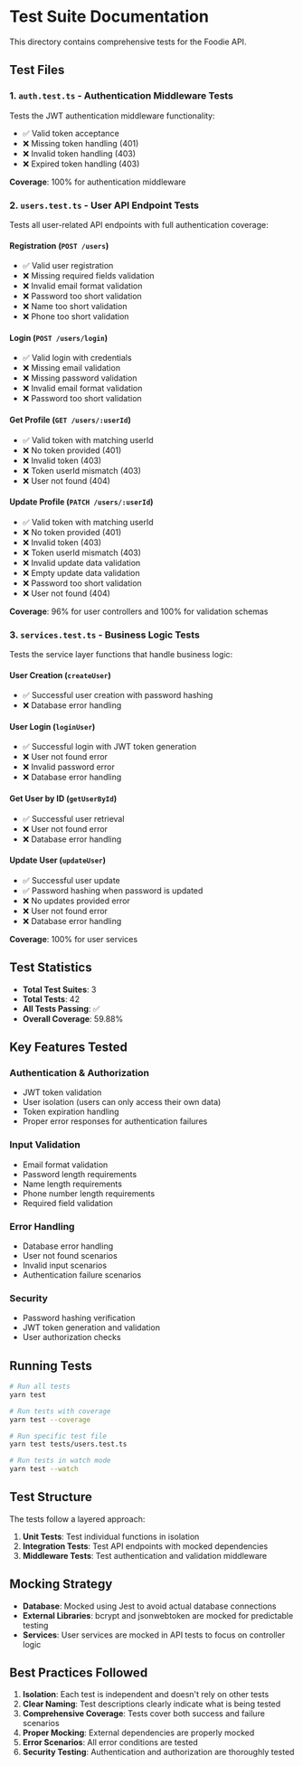 # Test Suite Documentation

This directory contains comprehensive tests for the Foodie API.

## Test Files

### 1. `auth.test.ts` - Authentication Middleware Tests
Tests the JWT authentication middleware functionality:
- ✅ Valid token acceptance
- ❌ Missing token handling (401)
- ❌ Invalid token handling (403)
- ❌ Expired token handling (403)

**Coverage**: 100% for authentication middleware

### 2. `users.test.ts` - User API Endpoint Tests
Tests all user-related API endpoints with full authentication coverage:

#### Registration (`POST /users`)
- ✅ Valid user registration
- ❌ Missing required fields validation
- ❌ Invalid email format validation
- ❌ Password too short validation
- ❌ Name too short validation
- ❌ Phone too short validation

#### Login (`POST /users/login`)
- ✅ Valid login with credentials
- ❌ Missing email validation
- ❌ Missing password validation
- ❌ Invalid email format validation
- ❌ Password too short validation

#### Get Profile (`GET /users/:userId`)
- ✅ Valid token with matching userId
- ❌ No token provided (401)
- ❌ Invalid token (403)
- ❌ Token userId mismatch (403)
- ❌ User not found (404)

#### Update Profile (`PATCH /users/:userId`)
- ✅ Valid token with matching userId
- ❌ No token provided (401)
- ❌ Invalid token (403)
- ❌ Token userId mismatch (403)
- ❌ Invalid update data validation
- ❌ Empty update data validation
- ❌ Password too short validation
- ❌ User not found (404)

**Coverage**: 96% for user controllers and 100% for validation schemas

### 3. `services.test.ts` - Business Logic Tests
Tests the service layer functions that handle business logic:

#### User Creation (`createUser`)
- ✅ Successful user creation with password hashing
- ❌ Database error handling

#### User Login (`loginUser`)
- ✅ Successful login with JWT token generation
- ❌ User not found error
- ❌ Invalid password error
- ❌ Database error handling

#### Get User by ID (`getUserById`)
- ✅ Successful user retrieval
- ❌ User not found error
- ❌ Database error handling

#### Update User (`updateUser`)
- ✅ Successful user update
- ✅ Password hashing when password is updated
- ❌ No updates provided error
- ❌ User not found error
- ❌ Database error handling

**Coverage**: 100% for user services

## Test Statistics

- **Total Test Suites**: 3
- **Total Tests**: 42
- **All Tests Passing**: ✅
- **Overall Coverage**: 59.88%

## Key Features Tested

### Authentication & Authorization
- JWT token validation
- User isolation (users can only access their own data)
- Token expiration handling
- Proper error responses for authentication failures

### Input Validation
- Email format validation
- Password length requirements
- Name length requirements
- Phone number length requirements
- Required field validation

### Error Handling
- Database error handling
- User not found scenarios
- Invalid input scenarios
- Authentication failure scenarios

### Security
- Password hashing verification
- JWT token generation and validation
- User authorization checks

## Running Tests

```bash
# Run all tests
yarn test

# Run tests with coverage
yarn test --coverage

# Run specific test file
yarn test tests/users.test.ts

# Run tests in watch mode
yarn test --watch
```

## Test Structure

The tests follow a layered approach:
1. **Unit Tests**: Test individual functions in isolation
2. **Integration Tests**: Test API endpoints with mocked dependencies
3. **Middleware Tests**: Test authentication and validation middleware

## Mocking Strategy

- **Database**: Mocked using Jest to avoid actual database connections
- **External Libraries**: bcrypt and jsonwebtoken are mocked for predictable testing
- **Services**: User services are mocked in API tests to focus on controller logic

## Best Practices Followed

1. **Isolation**: Each test is independent and doesn't rely on other tests
2. **Clear Naming**: Test descriptions clearly indicate what is being tested
3. **Comprehensive Coverage**: Tests cover both success and failure scenarios
4. **Proper Mocking**: External dependencies are properly mocked
5. **Error Scenarios**: All error conditions are tested
6. **Security Testing**: Authentication and authorization are thoroughly tested 